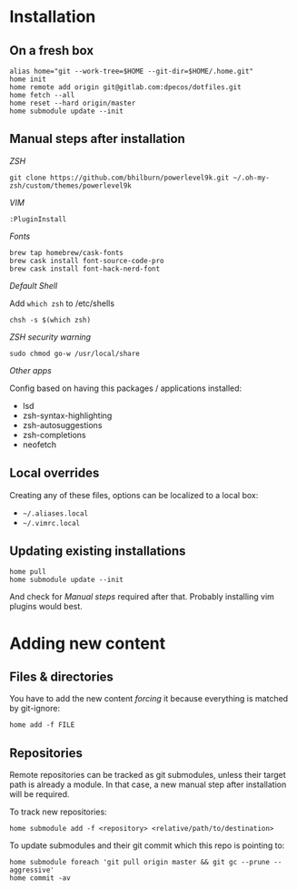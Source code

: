 # Installation

## On a fresh box

    alias home="git --work-tree=$HOME --git-dir=$HOME/.home.git"
    home init
    home remote add origin git@gitlab.com:dpecos/dotfiles.git
    home fetch --all
    home reset --hard origin/master
    home submodule update --init

## Manual steps after installation

*ZSH*

    git clone https://github.com/bhilburn/powerlevel9k.git ~/.oh-my-zsh/custom/themes/powerlevel9k


*VIM*

    :PluginInstall

*Fonts*

    brew tap homebrew/cask-fonts
    brew cask install font-source-code-pro
    brew cask install font-hack-nerd-font

*Default Shell*

Add `which zsh` to /etc/shells

    chsh -s $(which zsh)

*ZSH security warning*

    sudo chmod go-w /usr/local/share 

*Other apps*

Config based on having this packages / applications installed:

- lsd
- zsh-syntax-highlighting
- zsh-autosuggestions
- zsh-completions
- neofetch

## Local overrides

Creating any of these files, options can be localized to a local box:

- `~/.aliases.local`
- `~/.vimrc.local`

## Updating existing installations

    home pull
    home submodule update --init

And check for *Manual steps* required after that. Probably installing vim plugins would best.

# Adding new content

## Files & directories

You have to add the new content *forcing* it because everything is matched by git-ignore:

    home add -f FILE

## Repositories

Remote repositories can be tracked as git submodules, unless their target path is already a module. In that case, a new manual step after installation will be required.

To track new repositories:

    home submodule add -f <repository> <relative/path/to/destination>

To update submodules and their git commit which this repo is pointing to:

    home submodule foreach 'git pull origin master && git gc --prune --aggressive'
    home commit -av





